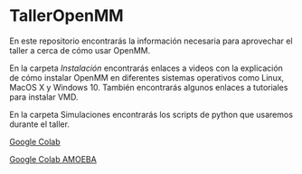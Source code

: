 # TallerOpenMM

En este repositorio encontrarás la información necesaria para aprovechar el taller a cerca de cómo usar OpenMM.

En la carpeta *Instalación* encontrarás enlaces a videos con la explicación de cómo instalar OpenMM en diferentes sistemas
operativos como Linux, MacOS X y Windows 10. También encontrarás algunos enlaces a tutoriales para instalar VMD.

En la carpeta Simulaciones encontrarás los scripts de python que usaremos durante el taller. 

[Google Colab](https://colab.research.google.com/drive/1dB-cwEVdUt0Fs49ZJ-q_p2NKjzmZv9Qz?usp=sharing)

[Google Colab AMOEBA](https://colab.research.google.com/drive/1C6_9SD5Zw6wxrT8pjfufh7wbgy2TM8rG?usp=sharing)
